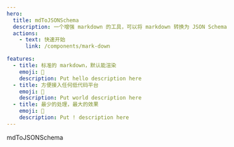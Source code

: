 ```yaml
---
hero:
  title: mdToJSONSchema
  description: 一个增强 markdown 的工具，可以将 markdown 转换为 JSON Schema
  actions:
    - text: 快速开始
      link: /components/mark-down

features:
  - title: 标准的 markdown，默认能渲染
    emoji: 💎
    description: Put hello description here
  - title: 方便接入任何低代码平台
    emoji: 🌈
    description: Put world description here
  - title: 最少的处理，最大的效果
    emoji: 🚀
    description: Put ! description here
---
```


mdToJSONSchema
